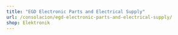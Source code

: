 ```yaml
---
title: "EGD Electronic Parts and Electrical Supply"
url: /consolacion/egd-electronic-parts-and-electrical-supply/
shop: Elektronik
---
```

